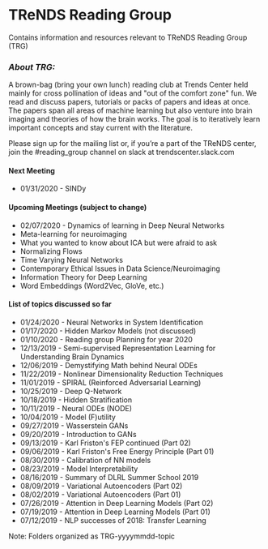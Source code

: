 # TReNDS Reading Group

Contains information and resources relevant to TReNDS Reading Group (TRG)

### __*About TRG:*__ 
A brown-bag (bring your own lunch) reading club at Trends Center held mainly for cross pollination of ideas and "out of the comfort zone" fun.  We read and discuss papers, tutorials or packs of papers and ideas at once. The  papers span all areas of machine learning but also venture into brain imaging and theories of how the brain works. The goal is to iteratively learn important concepts and stay current with the literature.

Please sign up for the mailing list or, if you’re a part of the TReNDS center, join the #reading_group channel on slack at trendscenter.slack.com

#### Next Meeting
+ 01/31/2020 - SINDy

#### Upcoming Meetings (subject to change)
+ 02/07/2020 - Dynamics of learning in Deep Neural Networks
+ Meta-learning for neuroimaging
+ What you wanted to know about ICA but were afraid to ask
+ Normalizing Flows
+ Time Varying Neural Networks
+ Contemporary Ethical Issues in Data Science/Neuroimaging
+ Information Theory for Deep Learning
+ Word Embeddings (Word2Vec, GloVe, etc.)

#### List of topics discussed so far
+ 01/24/2020 - Neural Networks in System Identification
+ 01/17/2020 - Hidden Markov Models (not discussed)
+ 01/10/2020 - Reading group Planning for year 2020
+ 12/13/2019 - Semi-supervised Representation Learning for Understanding Brain Dynamics
+ 12/06/2019 - Demystifying Math behind Neural ODEs
+ 11/22/2019 - Nonlinear Dimensionality Reduction Techniques
+ 11/01/2019 - SPIRAL (Reinforced Adversarial Learning)
+ 10/25/2019 - Deep Q-Network
+ 10/18/2019 - Hidden Stratification 
+ 10/11/2019 - Neural ODEs (NODE)
+ 10/04/2019 - Model (F)utility
+ 09/27/2019 - Wasserstein GANs
+ 09/20/2019 - Introduction to GANs
+ 09/13/2019 - Karl Friston's FEP continued (Part 02)
+ 09/06/2019 - Karl Friston's Free Energy Principle (Part 01)
+ 08/30/2019 - Calibration of NN models
+ 08/23/2019 - Model Interpretability
+ 08/16/2019 - Summary of DLRL Summer School 2019
+ 08/09/2019 - Variational Autoencoders (Part 02)
+ 08/02/2019 - Variational Autoencoders (Part 01)
+ 07/26/2019 - Attention in Deep Learning Models (Part 02)
+ 07/19/2019 - Attention in Deep Learning Models (Part 01)
+ 07/12/2019 - NLP successes of 2018: Transfer Learning

Note: Folders organized as TRG-yyyymmdd-topic
